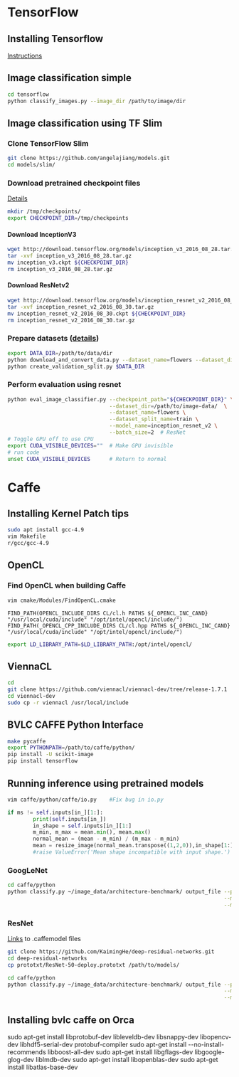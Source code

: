 # TensorFlow

## Installing Tensorflow
[Instructions](https://www.tensorflow.org/install/)

## Image classification simple
```bash
cd tensorflow
python classify_images.py --image_dir /path/to/image/dir
```

## Image classification using TF Slim
### Clone TensorFlow Slim
```bash
git clone https://github.com/angelajiang/models.git
cd models/slim/
```

### Download pretrained checkpoint files
[Details](https://github.com/tensorflow/models/tree/master/slim#pre-trained-models)
```bash
mkdir /tmp/checkpoints/
export CHECKPOINT_DIR=/tmp/checkpoints
```

#### Download InceptionV3
``` bash
wget http://download.tensorflow.org/models/inception_v3_2016_08_28.tar.gz
tar -xvf inception_v3_2016_08_28.tar.gz
mv inception_v3.ckpt ${CHECKPOINT_DIR}
rm inception_v3_2016_08_28.tar.gz
```

#### Download ResNetv2
``` bash
wget http://download.tensorflow.org/models/inception_resnet_v2_2016_08_30.tar.gz
tar -xvf inception_resnet_v2_2016_08_30.tar.gz
mv inception_resnet_v2_2016_08_30.ckpt ${CHECKPOINT_DIR}
rm inception_resnet_v2_2016_08_30.tar.gz
```

### Prepare datasets ([details](https://github.com/tensorflow/models/tree/master/slim#preparing-the-datasets))
``` bash
export DATA_DIR=/path/to/data/dir
python download_and_convert_data.py --dataset_name=flowers --dataset_dir="${DATA_DIR}"
python create_validation_split.py $DATA_DIR
```

### Perform evaluation using resnet
``` bash
python eval_image_classifier.py --checkpoint_path="${CHECKPOINT_DIR}" \
                                --dataset_dir=/path/to/image-data/  \
                                --dataset_name=flowers \
                                --dataset_split_name=train \
                                --model_name=inception_resnet_v2 \
                                --batch_size=2  # ResNet
# Toggle GPU off to use CPU
export CUDA_VISIBLE_DEVICES=""  # Make GPU invisible
# run code
unset CUDA_VISIBLE_DEVICES      # Return to normal
```

# Caffe

## Installing Kernel Patch tips
```bash
sudo apt install gcc-4.9
vim Makefile
r/gcc/gcc-4.9
```

## OpenCL
### Find OpenCL when building Caffe
``` bash
vim cmake/Modules/FindOpenCL.cmake
```
```
FIND_PATH(OPENCL_INCLUDE_DIRS CL/cl.h PATHS ${_OPENCL_INC_CAND} "/usr/local/cuda/include" "/opt/intel/opencl/include/")
FIND_PATH(_OPENCL_CPP_INCLUDE_DIRS CL/cl.hpp PATHS ${_OPENCL_INC_CAND} "/usr/local/cuda/include" "/opt/intel/opencl/include/")
```
``` bash
export LD_LIBRARY_PATH=$LD_LIBRARY_PATH:/opt/intel/opencl/
```

## ViennaCL
```bash
cd
git clone https://github.com/viennacl/viennacl-dev/tree/release-1.7.1
cd viennacl-dev
sudo cp -r viennacl /usr/local/include
```

## BVLC CAFFE Python Interface
``` bash
make pycaffe
export PYTHONPATH=/path/to/caffe/python/
pip install -U scikit-image
pip install tensorflow
```

## Running inference using pretrained models

```bash
vim caffe/python/caffe/io.py    #Fix bug in io.py
```
```python
if ms != self.inputs[in_][1:]:
		print(self.inputs[in_])
		in_shape = self.inputs[in_][1:]
		m_min, m_max = mean.min(), mean.max()
		normal_mean = (mean - m_min) / (m_max - m_min)
		mean = resize_image(normal_mean.transpose((1,2,0)),in_shape[1:]).transpose((2,0,1))
		#raise ValueError('Mean shape incompatible with input shape.')                      # Original line
```

### GoogLeNet
```bash
cd caffe/python
python classify.py ~/image_data/architecture-benchmark/ output_file --pretrained_model ../models/bvlc_googlenet/bvlc_googlenet.caffemodel \
                                                                    --model_def="../models/bvlc_googlenet/deploy.prototxt" \
                                                                    --mean_file="caffe/imagenet/ilsvrc_2012_mean.npy"
```

### ResNet
[Links](https://github.com/KaimingHe/deep-residual-networks) to .caffemodel files
```bash
git clone https://github.com/KaimingHe/deep-residual-networks.git
cd deep-residual-networks
cp prototxt/ResNet-50-deploy.prototxt /path/to/models/
```
```bash
cd caffe/python
python classify.py ~/image_data/architecture-benchmark/ output_file --pretrained_model ../models/ResNet/ResNet-50-model.caffemodel \
                                                                    --model_def="../models/ResNet-50-deploy.prototxt" \
                                                                    --mean_file="caffe/imagenet/ilsvrc_2012_mean.npy"
```

## Installing bvlc caffe on Orca

sudo apt-get install libprotobuf-dev libleveldb-dev libsnappy-dev libopencv-dev libhdf5-serial-dev protobuf-compiler
sudo apt-get install --no-install-recommends libboost-all-dev
sudo apt-get install libgflags-dev libgoogle-glog-dev liblmdb-dev
sudo apt-get install libopenblas-dev
sudo apt-get install libatlas-base-dev

